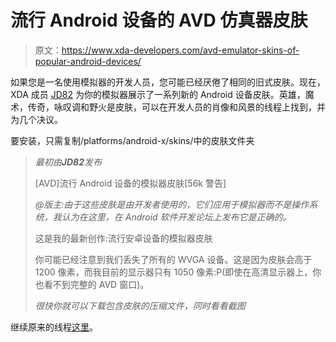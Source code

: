 # 流行 Android 设备的 AVD 仿真器皮肤

> 原文：<https://www.xda-developers.com/avd-emulator-skins-of-popular-android-devices/>

如果您是一名使用模拟器的开发人员，您可能已经厌倦了相同的旧式皮肤。现在，XDA 成员 [JD82](http://forum.xda-developers.com/member.php?u=1536424) 为你的模拟器展示了一系列新的 Android 设备皮肤。英雄，魔术，传奇，咏叹调和野火是皮肤，可以在开发人员的肖像和风景的线程上找到，并为几个决议。

要安装，只需复制/platforms/android-x/skins/中的皮肤文件夹

> *最初由**JD82**发布*
> 
> [AVD]流行 Android 设备的模拟器皮肤[56k 警告]
> 
> *@版主:由于这些皮肤是由开发者使用的，它们应用于模拟器而不是操作系统，我认为在这里，在 Android 软件开发论坛上发布它是正确的。*
> 
> 这是我的最新创作:流行安卓设备的模拟器皮肤
> 
> 你可能已经注意到我们丢失了所有的 WVGA 设备。这是因为皮肤会高于 1200 像素，而我目前的显示器只有 1050 像素:P(即使在高清显示器上，你也看不到完整的 AVD 窗口)。
> 
> *很快你就可以下载包含皮肤的压缩文件，同时看看截图*

继续原来的线程[这里](http://forum.xda-developers.com/showthread.php?p=9134572#post9134572)。